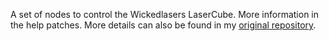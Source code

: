 A set of nodes to control the Wickedlasers LaserCube. More information in the help patches. More details can also be found in my [original repository](https://github.com/berkut0/LaserCubeSharp).